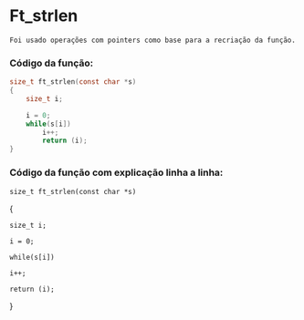 # Ft_strlen  
    Foi usado operações com pointers como base para a recriação da função.
    
### Código da função:
```c
size_t ft_strlen(const char *s)
{
    size_t i;

    i = 0;
    while(s[i])
        i++;
        return (i);
}
```
### Código da função com explicação linha a linha:

`size_t ft_strlen(const char *s)`

{

`size_t i;`


`i = 0;`

`while(s[i])`

`i++;`

`return (i);`

}